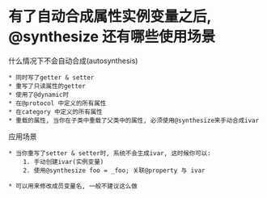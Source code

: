 # 有了自动合成属性实例变量之后, @synthesize 还有哪些使用场景

什么情况下不会自动合成(autosynthesis)

    * 同时写了getter & setter
    * 重写了只读属性的getter
    * 使用了@dynamic时
    * 在@protocol 中定义的所有属性
    * 在category 中定义的所有属性
    * 重载的属性, 当你在子类中重载了父类中的属性, 必须使用@synthesize来手动合成ivar
    
    
应用场景

    * 当你重写了setter & setter时, 系统不会生成ivar, 这时候你可以:
        1. 手动创建ivar(实例变量)
        2. 使用@synthesize foo = _foo; 关联@property 与 ivar
        
    * 可以用来修改成员变量名, 一般不建议这么做